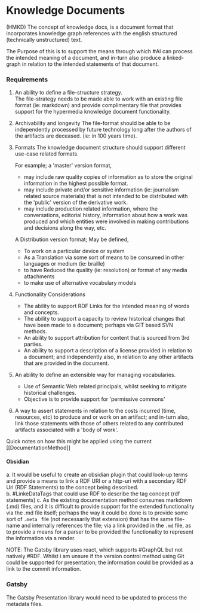 # Knowledge Documents

(HMKD)
The concept of knowledge docs, is a document format that incorporates knowledge graph references with the english structured (technically unstructured) text. 

The Purpose of this is to support the means through which #AI can process the intended meaning of a document, and in-turn also produce a linked-graph in relation to the intended statements of that document.  

### Requirements

1. An ability to define a file-structure strategy.  
	The file-strategy needs to be made able to work with an existing file format (ie: markdown) and provide complimentary file that provides support for the hypermedia knowledge document functionality. 
2. Archivability and longevity
	The file-format should be able to be independently processed by future technology long after the authors of the artifacts are deceased.  (ie: in 100 years time).  
3. Formats
	The knowledge document structure should support different use-case related formats.  
	
	For example; a 'master' version format, 
	- may include raw quality copies of information as to store the original information in the highest possible format.  
	- may include private and/or sensitive information (ie: journalism related source materials) that is not intended to be distributed with the 'public' version of the derivative work.
	- may include production related information, where the conversations, editorial history, information about how a work was produced and which entities were involved in making contributions and decisions along the way, etc.
	
	A Distribution version format; May be defined,
	- To work on a particular device or system
	- As a Translation via some sort of means to be consumed in other languages or medium (ie: braille)
	- to have Reduced the quality (ie: resolution) or format of any media attachments
	- to make use of alternative vocabulary models
	
4. Functionality Considerations
	- The ability to support RDF Links for the intended meaning of words and concepts.
	- The ability to support a capacity to review historical changes that have been made to a document; perhaps via GIT based SVN methods.
	- An ability to support attribution for content that is sourced from 3rd parties. 
	- An ability to support a description of a license provided in relation to a document; and independently also, in relation to any other artifacts that are provided in the document.
	  
5. An ability to define an extensible way for managing vocabularies.
	- Use of Semantic Web related principals, whilst seeking to mitigate historical challenges.
	- Objective is to provide support for 'permissive commons'
	
6. A way to assert statements in relation to the costs incurred (time, resources, etc) to produce and or work on an artifact; and in-turn also, link those statements with those of others related to any contributed artifacts associated with a 'body of work'.  

Quick notes on how this might be applied using the current [[DocumentationMethod]]

#### Obsidian
a. It would be useful to create an obsidian plugin that could look-up terms and provide a means to link a RDF URI or a http-uri with a secondary RDF Uri (RDF Statements) to the concept being described.  
b. #LinkeDataTags that could use RDF to describe the tag concept (rdf statements)
c. As the existing documentation method consumes markdown (.md) files, and it is difficult to provide support for the extended functionality via the .md file itself; perhaps the way it could be done is to provide some sort of ```.meta ``` file (not necessarily that extension) that has the same file-name and internally references the file; via a link provided in the ```.md``` file, as to provide a means for a parser to be provided the functionality to represent the information via a render. 

NOTE: The  Gatsby library uses react, which supports #GraphQL but not natively #RDF.  Whilst i am unsure if the version control method using Git could be supported for presentation; the information could be provided as a link to the commit information.   

### Gatsby 
The Gatsby Presentation library would need to be updated to process the metadata files. 


